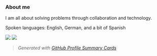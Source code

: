 ### About me
I am all about solving problems through collaboration and technology.

Spoken languages: English, German, and a bit of Spanish

![](http://github-profile-summary-cards.vercel.app/api/cards/repos-per-language?username=LucaZugic&theme=zenburn) 
![](http://github-profile-summary-cards.vercel.app/api/cards/most-commit-language?username=LucaZugic&theme=zenburn)
> _Generated with [GitHub Profile Summary Cards](https://github-profile-summary-cards.vercel.app/demo.html)_
